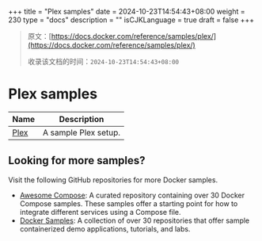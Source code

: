 +++
title = "Plex samples"
date = 2024-10-23T14:54:43+08:00
weight = 230
type = "docs"
description = ""
isCJKLanguage = true
draft = false
+++

> 原文：[https://docs.docker.com/reference/samples/plex/](https://docs.docker.com/reference/samples/plex/)
>
> 收录该文档的时间：`2024-10-23T14:54:43+08:00`

# Plex samples

| Name                                                         | Description          |
| ------------------------------------------------------------ | -------------------- |
| [Plex](https://github.com/docker/awesome-compose/tree/master/plex) | A sample Plex setup. |

## Looking for more samples?

Visit the following GitHub repositories for more Docker samples.

- [Awesome Compose](https://github.com/docker/awesome-compose): A curated repository containing over 30 Docker Compose samples. These samples offer a starting point for how to integrate different services using a Compose file.
- [Docker Samples](https://github.com/dockersamples?q=&type=all&language=&sort=stargazers): A collection of over 30 repositories that offer sample containerized demo applications, tutorials, and labs.
